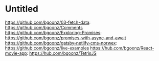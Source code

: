 # Untitled

https://github.com/bgoonz/03-fetch-data: https://github.com/bgoonz/Comments
https://github.com/bgoonz/Exploring-Promises: https://github.com/bgoonz/promises-with-async-and-await
https://github.com/bgoonz/gatsby-netlify-cms-norwex: https://github.com/bgoonz/live-examples
https://hub.com/bgoonz/React-movie-app: https://hub.com/bgoonz/TetrisJS